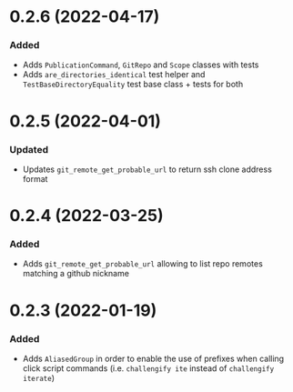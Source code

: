 
# 0.2.6 (2022-04-17)

### Added

- Adds `PublicationCommand`, `GitRepo` and `Scope` classes with tests
- Adds `are_directories_identical` test helper and `TestBaseDirectoryEquality` test base class + tests for both

# 0.2.5 (2022-04-01)

### Updated

- Updates `git_remote_get_probable_url` to return ssh clone address format

# 0.2.4 (2022-03-25)

### Added

- Adds `git_remote_get_probable_url` allowing to list repo remotes matching a github nickname

# 0.2.3 (2022-01-19)

### Added

- Adds `AliasedGroup` in order to enable the use of prefixes when calling click script commands (i.e. `challengify ite` instead of `challengify iterate`)
